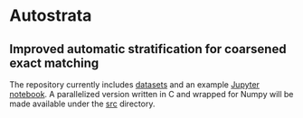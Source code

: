 # Autostrata
## Improved automatic stratification for coarsened exact matching

The repository currently includes [datasets](datasets/) and an example
[Jupyter notebook](notebooks/autostrata.ipynb). A parallelized version written
in C and wrapped for Numpy will be made available under the [src](src/)
directory.

